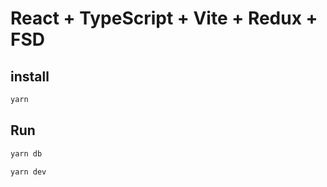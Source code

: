 # React + TypeScript + Vite + Redux + FSD

## install

```bash
yarn
```

## Run

```bash
yarn db
```

```bash
yarn dev
```
